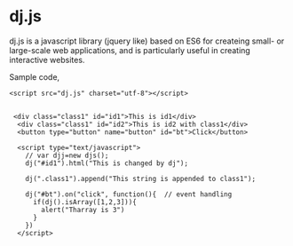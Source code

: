 # dj.js
dj.js is a javascript library (jquery like) based on ES6  for createing small- or large-scale web applications, and is particularly useful in creating interactive websites.

Sample code,
```
<script src="dj.js" charset="utf-8"></script>


 <div class="class1" id="id1">This is id1</div>
  <div class="class1" id="id2">This is id2 with class1</div>
  <button type="button" name="button" id="bt">Click</button>

  <script type="text/javascript">
    // var djj=new djs();
    dj("#id1").html("This is changed by dj");

    dj(".class1").append("This string is appended to class1");

    dj("#bt").on("click", function(){  // event handling
      if(dj().isArray([1,2,3])){
        alert("Tharray is 3")
      }
    })
  </script>

```
